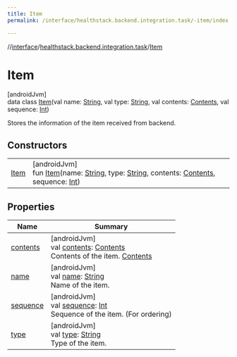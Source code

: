 ```yaml
---
title: Item
permalink: /interface/healthstack.backend.integration.task/-item/index.html

---
```

//[interface](../../../index.html)/[healthstack.backend.integration.task](../index.html)/[Item](index.html)



# Item



[androidJvm]\
data class [Item](index.html)(val name: [String](https://kotlinlang.org/api/latest/jvm/stdlib/kotlin/-string/index.html), val type: [String](https://kotlinlang.org/api/latest/jvm/stdlib/kotlin/-string/index.html), val contents: [Contents](../-contents/index.html), val sequence: [Int](https://kotlinlang.org/api/latest/jvm/stdlib/kotlin/-int/index.html))

Stores the information of the item received from backend.



## Constructors


| | |
|---|---|
| [Item](-item.html) | [androidJvm]<br>fun [Item](-item.html)(name: [String](https://kotlinlang.org/api/latest/jvm/stdlib/kotlin/-string/index.html), type: [String](https://kotlinlang.org/api/latest/jvm/stdlib/kotlin/-string/index.html), contents: [Contents](../-contents/index.html), sequence: [Int](https://kotlinlang.org/api/latest/jvm/stdlib/kotlin/-int/index.html)) |


## Properties


| Name | Summary |
|---|---|
| [contents](contents.html) | [androidJvm]<br>val [contents](contents.html): [Contents](../-contents/index.html)<br>Contents of the item. [Contents](../-contents/index.html) |
| [name](name.html) | [androidJvm]<br>val [name](name.html): [String](https://kotlinlang.org/api/latest/jvm/stdlib/kotlin/-string/index.html)<br>Name of the item. |
| [sequence](sequence.html) | [androidJvm]<br>val [sequence](sequence.html): [Int](https://kotlinlang.org/api/latest/jvm/stdlib/kotlin/-int/index.html)<br>Sequence of the item. (For ordering) |
| [type](type.html) | [androidJvm]<br>val [type](type.html): [String](https://kotlinlang.org/api/latest/jvm/stdlib/kotlin/-string/index.html)<br>Type of the item. |


